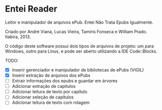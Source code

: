Entei Reader
============

Leitor e manipulador de arquivos ePub. Entei Não Trata Epubs Igualmente.

Criado por André Viana, Lucas Vieira, Tamiris Fonseca e William Prado.
Itabira, 2013.

O código deste software possui dois tipos de arquivos de projeto: um para Windows, outro para Linux,
e pode ser aberto utilizando a IDE Code::Blocks.

TODO:

- [x] Inserir gerenciador e manipulador de bibliotecas de ePubs (VIGIL)
- [x] Inserir extração de arquivos dos ePubs
- [ ] Extrair informações dos epubs e guardar em árvores
- [ ] Adicionar extração de capítulos
- [ ] Adicionar leitura de texto por capítulo
- [ ] Adicionar seleção de capítulos
- [ ] Adicionar leitura de texto com rolagem
